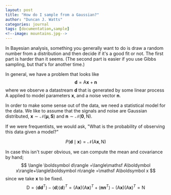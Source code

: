 ```yaml
---
layout: post
title: "How do I sample from a Gaussian?"
author: "Duncan J. Watts"
categories: journal
tags: [documentation,sample]
<!--image: mountains.jpg-->
---
```



In Bayesian analysis, something you generally want to do is draw a random number from a distribution and then decide if it's a good fit or not. The first part is harder than it seems. (The second part is easier if you use Gibbs sampling, but that's for another time.)

In general, we have a problem that looks like
$$
\boldsymbol d=\mathsf A\boldsymbol x+\boldsymbol n
$$
where we observe a datastream $\boldsymbol d$ that is generated by some linear process $\mathsf A$ applied to model parameters $\boldsymbol x$, and a noise vector $\boldsymbol n$.

In order to make some sense out of the data, we need a statistical model for the data. We like to assume that the signals and noise are Gaussian distributed, $\boldsymbol x\sim\mathcal N(\boldsymbol\mu,\mathbf S)$ and $\boldsymbol n\sim\mathcal N(\boldsymbol 0,\mathsf N)$.

If we were frequentists, we would ask, "What is the probability of observing this data given a model?"

$$
P(\boldsymbol d\mid\boldsymbol x)=\mathcal N(\mathsf A\boldsymbol x,\mathsf N)
$$

In case this isn't super obvious, we can compute the mean and covariance by hand;
$$
\langle \boldsymbol d\rangle
=\langle\mathsf A\boldymbol x\rangle+\langle\boldsymbol n\rangle
=\mathsf A\boldsymbol x
$$
since we take $\boldsymbol x$ to be fixed.
$$
\mathsf D=\langle\boldsymbol d\boldsymbol d^T\rangle
-\langle\boldsymbol d\rangle\langle\boldsymbol d\rangle^T
= (\mathsf A\boldsymbol x)(\mathsf A\boldsymbol x)^T
+\langle\boldsymbol n\boldsymbol n^T\rangle-
(\mathsf A\boldsymbol x)(\mathsf A\boldsymbol x)^T
=\mathsf N
$$
